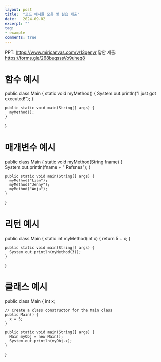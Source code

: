 ```yaml
---
layout: post
title:  "코드 예시들 모음 및 실습 제출"
date:   2024-09-02
excerpt: ""
tag:
- example
comments: true
---
```


PPT: https://www.miricanvas.com/v/13genyr
답안 제출: https://forms.gle/268buqsssVo9uheq8

# 함수 예시

  public class Main {
    static void myMethod() {
      System.out.println("I just got executed!");
    }
  
    public static void main(String[] args) {
      myMethod();
    }
  }

# 매개변수 예시

  public class Main {
    static void myMethod(String fname) {
      System.out.println(fname + " Refsnes");
    }
  
    public static void main(String[] args) {
      myMethod("Liam");
      myMethod("Jenny");
      myMethod("Anja");
    }
  }

# 리턴 예시

  public class Main {
    static int myMethod(int x) {
      return 5 + x;
    }
  
    public static void main(String[] args) {
      System.out.println(myMethod(3));
    }
  }

# 클래스 예시

  public class Main {
    int x;
  
    // Create a class constructor for the Main class
    public Main() {
      x = 5;
    }
  
    public static void main(String[] args) {
      Main myObj = new Main();
      System.out.println(myObj.x);
    }
  }
